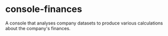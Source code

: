 # console-finances
A console that analyses company datasets to produce various calculations about the company's finances.
